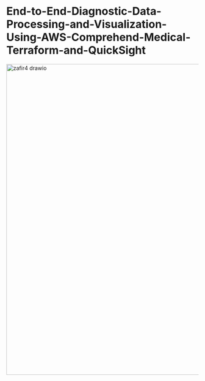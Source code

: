 # End-to-End-Diagnostic-Data-Processing-and-Visualization-Using-AWS-Comprehend-Medical-Terraform-and-QuickSight

<img width="2241" height="812" alt="zafir4 drawio" src="https://github.com/user-attachments/assets/7af18726-7c3f-43a0-a13b-7a9410aebe06" />


